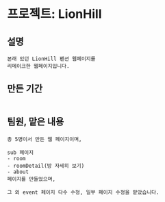 # 프로젝트: LionHill

## 설명

```
본래 있던 LionHill 펜션 웹페이지를
리메이크한 웹페이지입니다.
```

## 만든 기간

```
```

## 팀원, 맡은 내용
```
총 5명이서 만든 웹 페이지이며,

sub 페이지
- room
- roomDetail(방 자세히 보기)
- about
페이지를 만들었으며,

그 외 event 페이지 다수 수정, 일부 페이지 수정을 맡았습니다.
```
